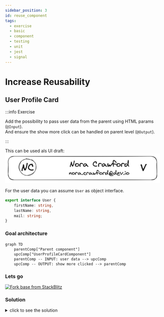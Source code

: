 ```yaml
---
sidebar_position: 3
id: reuse_component
tags:
  - exercise
  - basic
  - component
  - testing
  - unit
  - jest
  - signal
---
```


# Increase Reusability

## User Profile Card

:::info Exercise

Add the possibility to pass user data from the parent using HTML params (`@Input`).  
And ensure the show more click can be handled on parent level (`@Output`).

:::

This can be used als UI draft:
![User Profile Card Draft](/img/docs/task_create_component_draft.png)

For the user data you can assume `User` as object interface.

```typescript title="user.model.ts"
export interface User {
    firstName: string,
    lastName: string,
    mail: string;
}
```

### Goal architecture

```mermaid
graph TD
    parentComp["Parent component"]
    upcComp["UserProfileCardComponent"]
    parentComp -- INPUT: user data --> upcComp
    upcComp -- OUTPUT: show more clicked --> parentComp
```

### Lets go

[![Fork base from StackBlitz](https://developer.stackblitz.com/img/open_in_stackblitz.svg)](https://stackblitz.com/edit/ex-base-testing-component?file=src%2Fapp%2Fuser-profile-card%2Fuser-profile-card.component.ts)

### Solution

<details>
  <summary>click to see the solution</summary>
  <div>

[![Open in StackBlitz](https://developer.stackblitz.com/img/open_in_stackblitz.svg)](https://stackblitz.com/edit/ex-base-reusable-component?file=src%2Fapp%2Fuser-profile-card%2Fuser-profile-card.component.spec.ts,src%2Fapp%2Fuser-profile-card%2Fuser-profile-card.component.ts)

```typescript title="user-profile-card.component.ts"
import {User} from '@shared/models'
import {Component, EventEmitter, Input, Output, Signal, computed, signal} from '@angular/core';
import {CommonModule} from '@angular/common';

@Component({
    selector: 'app-user-profile-card',
    standalone: true,
    imports: [CommonModule],
    templateUrl: './user-profile-card.component.html',
    styleUrls: ['./user-profile-card.component.scss'],
})
export class UserProfileCardComponent {
    /**
     * HINT: This way to input will be changed on angular 17, when we can use signal components.
     * @required
     */
    @Input({alias: 'user', required: true, transform: (user: User) => signal<User>(user)})
    user!: Signal<User>;

    /**
     * Emitts when the button was clicked.
     */
    @Output() readonly showMoreClicked = new EventEmitter<void>();

    /**
     * @returns text containing the first letter of the {@link User.firstName} and first letter of the {@link User.lastName}.
     *
     * example:
     *
     * firstName: 'Nora'; lastName: 'Crawford' ==> "NC"
     */
    readonly userInitials = computed(() =>
        this.user
            ? `${this.user().firstName.trimStart().slice(0, 1).toUpperCase()}${this.user().lastName.trimStart().slice(0, 1)}`
            : ''
    );

    /**
     * @returns text containing "{@link User.firstName} _space_ {@link User.lastName}"
     */
    readonly fullName = computed(() => (this.user ? `${this.user().firstName} ${this.user().lastName}` : '—'));

    /**
     * triggers emit
     */
    onShowDropdownClicked() {
        this.showMoreClicked.emit();
    }
}

```

```typescript title="user-profile-card.component.spec.ts"
import {User, UserProfileCardComponent} from './user-profile-card.component';
import {MockBuilder, MockRender, MockedComponentFixture, ngMocks} from 'ng-mocks';
import {firstValueFrom} from 'rxjs';

describe('UserProfileCardComponent', () => {
    let component: UserProfileCardComponent;
    let fixture: MockedComponentFixture<UserProfileCardComponent>;

    beforeEach(() => MockBuilder(UserProfileCardComponent));

    it('should create', () => {
        fixture = MockRender(UserProfileCardComponent, {user: mockUserA} as any);
        component = fixture.point.componentInstance;
        fixture.detectChanges();
        expect(component).toBeTruthy();
    });

    describe('public data', () => {
        beforeEach(() => {
            fixture = MockRender(UserProfileCardComponent, {user: mockUserA} as any);
            component = fixture.point.componentInstance;
            fixture.detectChanges();
        });

        describe('user', () => {
            it('should provide the correct user', () => {
                expect(component.user()).toStrictEqual(mockUserA);
            });

            it('should provide correct initials', () => {
                expect(component.userInitials()).toEqual('NC');
            });

            it('should provide correct full name', () => {
                expect(component.fullName()).toEqual('Nora Crawford');
            });
        });
    });

    describe('ui tests', () => {
        it('should match snapshot', () => {
            fixture = MockRender(UserProfileCardComponent, {user: mockUserB} as any);
            fixture.detectChanges();
            expect(fixture.point.nativeElement).toMatchSnapshot();
        });

        it('should show initials within `.upc__avatar`', () => {
            fixture = MockRender(UserProfileCardComponent, {user: mockUserC} as any);
            fixture.detectChanges();

            const avatarComponent = ngMocks.find('.upc__avatar');
            expect(avatarComponent.nativeElement.textContent).toContain('LY');
        });

        describe('show more', () => {
            let onShowMoreClickSpy: jest.SpyInstance;

            beforeEach(() => {
                fixture = MockRender(UserProfileCardComponent, {user: mockUserD} as any);
                component = fixture.point.componentInstance;
                fixture.detectChanges();

                // Arrange
                onShowMoreClickSpy = jest.spyOn(component, 'onShowDropdownClicked');
            });

            it('should trigger click handler on click event', () => {
                const showMoreBtn = ngMocks.find('button.upc__show-dropdown');
                // Act
                ngMocks.click(showMoreBtn);
                // Assert
                expect(onShowMoreClickSpy).toHaveBeenCalledTimes(1);
            });

            it('should trigger output event on click show more', async () => {
                const asyncOutput = firstValueFrom(component.showMoreClicked.asObservable());
                const showMoreBtn = ngMocks.find('button.upc__show-dropdown');
                // Act
                ngMocks.click(showMoreBtn);
                // Assert
                const event = await asyncOutput;
                expect(event).toBe(void 0);
            });
        });
    });
});

const mockUserA: User = {firstName: 'Nora', lastName: 'Crawford', mail: 'nora.crawford@dev.io'};
const mockUserB: User = {firstName: 'Erin', lastName: 'Phillips', mail: 'erin.phillips@devs.google.de'};
const mockUserC: User = {firstName: 'Larissa', lastName: 'Young', mail: 'young.larissa@stanford.edu'};
const mockUserD: User = {firstName: 'Frank', lastName: 'Roberson', mail: 'franky-rob@dude.cool'};
```

  </div>
</details>
